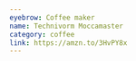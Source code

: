 ```yaml
---
eyebrow: Coffee maker
name: Technivorm Moccamaster
category: coffee
link: https://amzn.to/3HvPY8x
---
```

